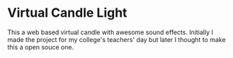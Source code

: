 # Virtual Candle Light

This a web based virtual candle with awesome sound effects. Initially I made the project for my college's teachers' day but later I thought to make this a open souce one.
